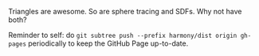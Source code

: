 Triangles are awesome. So are sphere tracing and SDFs. Why not have both?  

Reminder to self: do `git subtree push --prefix harmony/dist origin gh-pages` periodically to keep the GitHub Page up-to-date. 